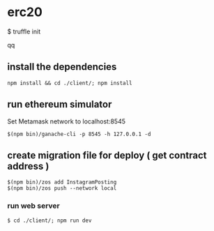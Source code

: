 # erc20

$ truffle init


qq

## install the dependencies
```
npm install && cd ./client/; npm install
```

## run ethereum simulator
Set Metamask network to localhost:8545
```
$(npm bin)/ganache-cli -p 8545 -h 127.0.0.1 -d
```

## create migration file for deploy ( get contract address )
```
$(npm bin)/zos add InstagramPosting
$(npm bin)/zos push --network local
```

### run web server
```
$ cd ./client/; npm run dev
```
